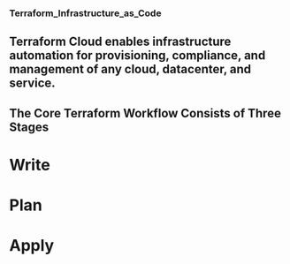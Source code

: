 ### Terraform_Infrastructure_as_Code

## Terraform Cloud enables infrastructure automation for provisioning, compliance, and management of any cloud, datacenter, and service.

## The Core Terraform Workflow Consists of Three Stages

# Write
# Plan
# Apply